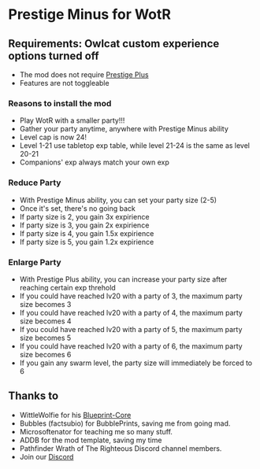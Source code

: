 # Prestige Minus for WotR
## Requirements: Owlcat custom experience options turned off
- The mod does not require [Prestige Plus](https://github.com/YLMstring/Prestige-Plus)
- Features are not toggleable
### Reasons to install the mod
- Play WotR with a smaller party!!!
- Gather your party anytime, anywhere with Prestige Minus ability
- Level cap is now 24!
- Level 1-21 use tabletop exp table, while level 21-24 is the same as level 20-21
- Companions' exp always match your own exp
### Reduce Party
- With Prestige Minus ability, you can set your party size (2-5)
- Once it's set, there's no going back
- If party size is 2, you gain 3x expirience
- If party size is 3, you gain 2x expirience
- If party size is 4, you gain 1.5x expirience
- If party size is 5, you gain 1.2x expirience
### Enlarge Party
- With Prestige Plus ability, you can increase your party size after reaching certain exp threhold
- If you could have reached lv20 with a party of 3, the maximum party size becomes 3
- If you could have reached lv20 with a party of 4, the maximum party size becomes 4
- If you could have reached lv20 with a party of 5, the maximum party size becomes 5
- If you could have reached lv20 with a party of 6, the maximum party size becomes 6
- If you gain any swarm level, the party size will immediately be forced to 6

## Thanks to  
-   WittleWolfie for his [Blueprint-Core](https://wittlewolfie.github.io/WW-Blueprint-Core/index.html)
-   Bubbles (factsubio) for BubblePrints, saving me from going mad.
-   Microsoftenator for teaching me so many stuff.
-   ADDB for the mod template, saving my time   
-   Pathfinder Wrath of The Righteous Discord channel members.
-   Join our [Discord](https://discord.com/invite/wotr)

